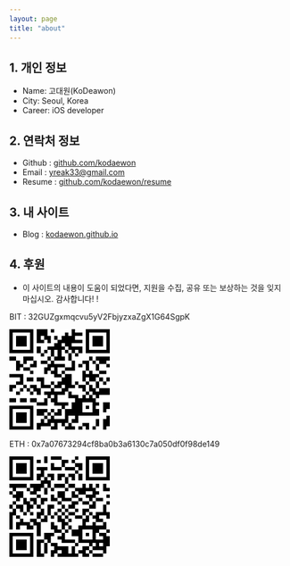 ```yaml
---
layout: page
title: "about"
---
```

## 1. 개인 정보
- Name: 고대원(KoDeawon)
- City: Seoul, Korea
- Career: iOS developer

## 2. 연락처 정보
- Github : <a href="https://github.com/kodaewon" target="_blank">github.com/kodaewon</a>
- Email  : yreak33@gmail.com
- Resume : <a href="https://github.com/kodaewon/resume" target="_blank">github.com/kodaewon/resume</a>

## 3. 내 사이트
- Blog : <a href="https://kodaewon.github.io" target="_blank">kodaewon.github.io</a>


## 4. 후원
- 이 사이트의 내용이 도움이 되었다면, 지원을 수집, 공유 또는 보상하는 것을 잊지 마십시오. 감사합니다! ! 

BIT : 32GUZgxmqcvu5yV2FbjyzxaZgX1G64SgpK
<div style="width:180px">
    <img width="180" height="180" src="/images/donate_bit.png"/>
</div>

ETH : 0x7a07673294cf8ba0b3a6130c7a050df0f98de149
<div style="width:180px">
    <img width="180" height="180" src="/images/donate_eth.png"/>
</div>